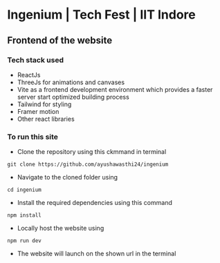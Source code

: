 # Ingenium | Tech Fest | IIT Indore
## Frontend of the website


### Tech stack used
- ReactJs
- ThreeJs for animations and canvases
- Vite as a frontend development environment which provides a faster server start optimized building process
- Tailwind for styling
- Framer motion
- Other react libraries

### To run this site

- Clone the repository using this ckmmand in terminal

`git clone https://github.com/ayushawasthi24/ingenium`

- Navigate to the cloned folder using

`cd ingenium`

- Install the required dependencies using this command

`npm install`

- Locally host the website using

`npm run dev`

- The website will launch on the shown url in the terminal